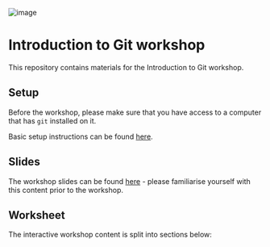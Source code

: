 ![image](https://github.com/user-attachments/assets/6b66ad50-8279-4f44-8f29-e298a4516170)

# Introduction to Git workshop

This repository contains materials for the Introduction to Git workshop.

## Setup

Before the workshop, please make sure that you have access to a computer that has `git` installed on it. 

Basic setup instructions can be found [here](./GitSETUP.md).

## Slides

The workshop slides can be found [here](./LIFE748_Intro_to_Git.pdf) - please familiarise yourself with this content prior to the workshop.

## Worksheet

The interactive workshop content is split into sections below:

